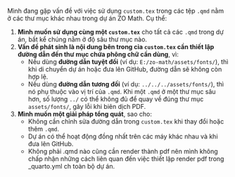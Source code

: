 Mình đang gặp vấn đề với việc sử dụng `custom.tex` trong các tệp `.qmd` nằm ở các thư mục khác nhau trong dự án ZO Math. Cụ thể:

1. **Mình muốn sử dụng cùng một `custom.tex`** cho tất cả các `.qmd` trong dự án, bất kể chúng nằm ở độ sâu thư mục nào.
2. **Vấn đề phát sinh là nội dung bên trong cỉa `custom.tex` cần thiết lập đường dẫn đến thư mục chứa phông chữ cần dùng**, vì:
   - Nếu dùng **đường dẫn tuyệt đối** (ví dụ: `E:/zo-math/assets/fonts/`), thì khi di chuyển dự án hoặc đưa lên GitHub, đường dẫn sẽ không còn hợp lệ.
   - Nếu dùng **đường dẫn tương đối** (ví dụ: `../../../assets/fonts/`), thì nó phụ thuộc vào vị trí của `.qmd`. Khi một `.qmd` ở một thư mục sâu hơn, số lượng `../` có thể không đủ để quay về đúng thư mục `assets/fonts/`, gây lỗi khi biên dịch PDF.
3. **Mình muốn một giải pháp tổng quát**, sao cho:
   - Không cần chỉnh sửa đường dẫn trong `custom.tex` khi thay đổi hoặc thêm `.qmd`.
   - Dự án có thể hoạt động đồng nhất trên các máy khác nhau và khi đưa lên GitHub.
   - Không phải .qmd nào cũng cần render thành pdf nên mình không chấp nhận những cách liên quan đến việc thiết lập render pdf trong \_quarto.yml ch toàn bộ dự án.
